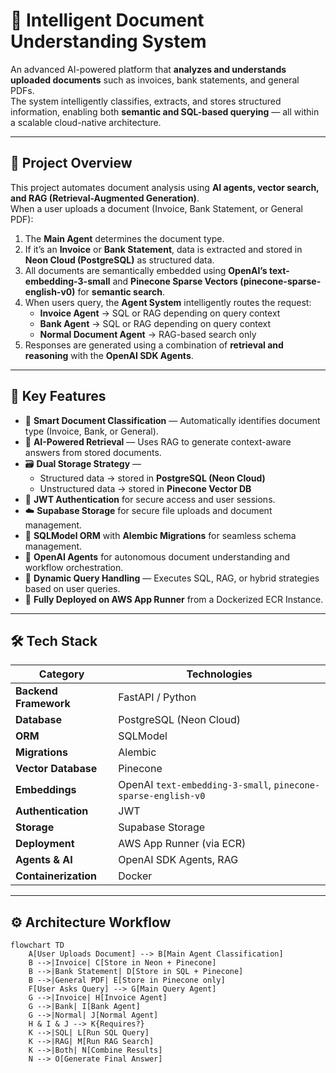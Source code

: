 # 🧠 Intelligent Document Understanding System

An advanced AI-powered platform that **analyzes and understands uploaded documents** such as invoices, bank statements, and general PDFs.  
The system intelligently classifies, extracts, and stores structured information, enabling both **semantic and SQL-based querying** — all within a scalable cloud-native architecture.

---

## 🚀 Project Overview

This project automates document analysis using **AI agents, vector search, and RAG (Retrieval-Augmented Generation)**.  
When a user uploads a document (Invoice, Bank Statement, or General PDF):

1. The **Main Agent** determines the document type.
2. If it’s an **Invoice** or **Bank Statement**, data is extracted and stored in **Neon Cloud (PostgreSQL)** as structured data.
3. All documents are semantically embedded using **OpenAI’s text-embedding-3-small** and **Pinecone Sparse Vectors (pinecone-sparse-english-v0)** for **semantic search**.
4. When users query, the **Agent System** intelligently routes the request:
   - **Invoice Agent** → SQL or RAG depending on query context
   - **Bank Agent** → SQL or RAG depending on query context
   - **Normal Document Agent** → RAG-based search only
5. Responses are generated using a combination of **retrieval and reasoning** with the **OpenAI SDK Agents**.

---

## 🧩 Key Features

- 📄 **Smart Document Classification** — Automatically identifies document type (Invoice, Bank, or General).
- 🧠 **AI-Powered Retrieval** — Uses RAG to generate context-aware answers from stored documents.
- 🗃️ **Dual Storage Strategy** —
  - Structured data → stored in **PostgreSQL (Neon Cloud)**
  - Unstructured data → stored in **Pinecone Vector DB**
- 🔐 **JWT Authentication** for secure access and user sessions.
- ☁️ **Supabase Storage** for secure file uploads and document management.
- 🧱 **SQLModel ORM** with **Alembic Migrations** for seamless schema management.
- 🧰 **OpenAI Agents** for autonomous document understanding and workflow orchestration.
- 🧾 **Dynamic Query Handling** — Executes SQL, RAG, or hybrid strategies based on user queries.
- 🧭 **Fully Deployed on AWS App Runner** from a Dockerized ECR Instance.

---

## 🛠️ Tech Stack

| Category              | Technologies                                                  |
| --------------------- | ------------------------------------------------------------- |
| **Backend Framework** | FastAPI / Python                                              |
| **Database**          | PostgreSQL (Neon Cloud)                                       |
| **ORM**               | SQLModel                                                      |
| **Migrations**        | Alembic                                                       |
| **Vector Database**   | Pinecone                                                      |
| **Embeddings**        | OpenAI `text-embedding-3-small`, `pinecone-sparse-english-v0` |
| **Authentication**    | JWT                                                           |
| **Storage**           | Supabase Storage                                              |
| **Deployment**        | AWS App Runner (via ECR)                                      |
| **Agents & AI**       | OpenAI SDK Agents, RAG                                        |
| **Containerization**  | Docker                                                        |

---

## ⚙️ Architecture Workflow

```mermaid
flowchart TD
    A[User Uploads Document] --> B[Main Agent Classification]
    B -->|Invoice| C[Store in Neon + Pinecone]
    B -->|Bank Statement| D[Store in SQL + Pinecone]
    B -->|General PDF| E[Store in Pinecone only]
    F[User Asks Query] --> G[Main Query Agent]
    G -->|Invoice| H[Invoice Agent]
    G -->|Bank| I[Bank Agent]
    G -->|Normal| J[Normal Agent]
    H & I & J --> K{Requires?}
    K -->|SQL| L[Run SQL Query]
    K -->|RAG| M[Run RAG Search]
    K -->|Both| N[Combine Results]
    N --> O[Generate Final Answer]
```
